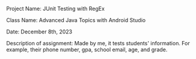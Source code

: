 Project Name: JUnit Testing with RegEx

Class Name: Advanced Java Topics with Android Studio

Date: December 8th, 2023

Description of assignment: Made by me, it tests students' information. For example, their phone number, gpa, school email, age, and grade.
